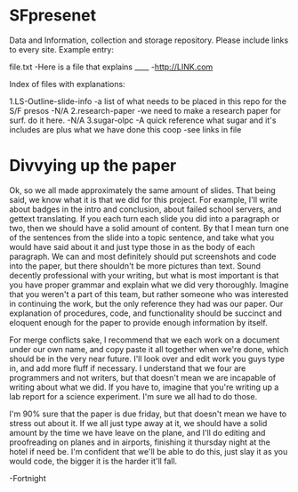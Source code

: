 SFpresenet
==========
Data and Information, collection and storage repository.
Please include links to every site.
Example entry:

file.txt
    -Here is a file that explains ____ 
    -http://LINK.com


Index of files with explanations:

1.LS-Outline-slide-info
    -a list of what needs to be placed in this repo for the S/F presos
    -N/A
2.research-paper
    -we need to make a research paper for surf. do it here.
    -N/A
3.sugar-olpc
    -A quick reference what sugar and it's includes are plus what we have done this coop
    -see links in file

Divvying up the paper
======================
Ok, so we all made approximately the same amount of slides. That being said, we know what it is that we did for this project. For example, I'll write about badges in the intro and conclusion, about failed school servers, and gettext translating.  If you each turn each slide you did into a paragraph or two, then we should have a solid amount of content. By that I mean turn one of the sentences from the slide into a topic sentence, and take what you would have said about it and just type those in as the body of each paragraph. We can and most definitely should put screenshots and code into the paper, but there shouldn't be more pictures than text. Sound decently professional with your writing, but what is most important is that you have proper grammar and explain what we did very thoroughly. Imagine that you weren't a part of this team, but rather someone who was interested in continuing the work, but the only reference they had was our paper. Our explanation of procedures, code, and functionality should be succinct and eloquent enough for the paper to provide enough information by itself.

For merge conflicts sake, I recommend that we each work on a document under our own name, and copy paste it all together when we're done, which should be in the very near future. I'll look over and edit work you guys type in, and add more fluff if necessary. I understand that we four are programmers and not writers, but that doesn't mean we are incapable of writing about what we did. If you have to, imagine that you're writing up a lab report for a science experiment. I'm sure we all had to do those.

I'm 90% sure that the paper is due friday, but that doesn't mean we have to stress out about it. If we all just type away at it, we should have a solid amount by the time we have leave on the plane, and I'll do editing and proofreading on planes and in airports, finishing it thursday night at the hotel if need be. I'm confident that we'll be able to do this, just slay it as you would code, the bigger it is the harder it'll fall.

-Fortnight
